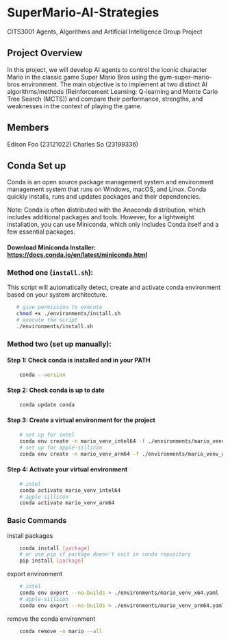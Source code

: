 # SuperMario-AI-Strategies
CITS3001 Agents, Algorithms and Artificial Intelligence Group Project

## Project Overview
In this project, we will develop AI agents to control the iconic character Mario in the classic game Super Mario Bros using the gym-super-mario-bros environment. The main objective is to implement at two distinct AI algorithms/methods (Reinforcement Learning: Q-learning and Monte Carlo Tree Search (MCTS)) and compare their performance, strengths, and weaknesses in the context of playing the game.

## Members
Edison Foo (23121022) Charles So (23199336)

## Conda Set up
Conda is an open source package management system and environment management system that runs on Windows, macOS, and Linux. Conda quickly installs, runs and updates packages and their dependencies.

Note: Conda is often distributed with the Anaconda distribution, which includes additional packages and tools. However, for a lightweight installation, you can use Miniconda, which only includes Conda itself and a few essential packages.

#### Download Miniconda Installer: https://docs.conda.io/en/latest/miniconda.html
### Method one (`install.sh`):
This script will automatically detect, create and activate conda environment based on your system architecture.
```bash
   # give permission to execute
   chmod +x ./environments/install.sh
   # execute the script
   ./environments/install.sh
```
### Method two (set up manually):
#### Step 1: Check conda is installed and in your PATH
```bash
    conda --version
```
#### Step 2: Check conda is up to date
```bash
    conda update conda
```
#### Step 3: Create a virtual environment for the project
```bash
    # set up for intel
    conda env create -n mario_venv_intel64 -f ./environments/mario_venv_x64.yaml
    # set up for apple-sillicon
    conda env create -n mario_venv_arm64 -f ./environments/mario_venv_arm64.yaml
```
#### Step 4: Activate your virtual environment
```bash
    # intel
    conda activate mario_venv_intel64
    # apple-sillicon
    conda activate mario_venv_arm64
```
### Basic Commands
install packages
```bash
    conda install [package]
    # or use pip if package doesn't exit in conda repository
    pip install [package]
```

export environment
```bash
    # intel
    conda env export --no-builds > ./environments/mario_venv_x64.yaml
    # apple-sillicon
    conda env export --no-builds > ./environments/mario_venv_arm64.yaml
```
remove the conda environment
```bash
    conda remove -n mario --all
```

